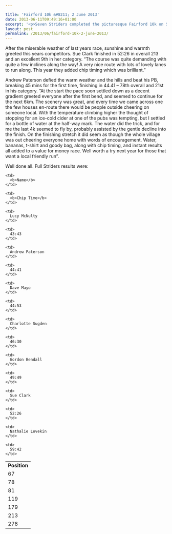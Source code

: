 ```yaml
---

title: 'Fairford 10k &#8211; 2 June 2013'
date: 2013-06-11T09:49:16+01:00
excerpt: '<p>Seven Striders completed the picturesque Fairford 10k on Sunday 2 June 2013.</p>'
layout: post
permalink: /2013/06/fairford-10k-2-june-2013/
---
```

After the miserable weather of last years race, sunshine and warmth greeted this years competitors. Sue Clark finished in 52:26 in overall 213 and an excellent 9th in her category. &#8220;The course was quite demanding with quite a few inclines along the way! A very nice route with lots of lovely lanes to run along. This year they added chip timing which was brilliant.&#8221;

Andrew Paterson defied the warm weather and the hills and beat his PB, breaking 45 mins for the first time, finishing in 44.41 &#8211; 78th overall and 21st in his category. &#8220;At the start the pace soon settled down as a decent gradient greeted everyone after the first bend, and seemed to continue for the next 6km. The scenery was great, and every time we came across one the few houses en-route there would be people outside cheering on someone local. With the temperature climbing higher the thought of stopping for an ice-cold cider at one of the pubs was tempting, but I settled for a bottle of water at the half-way mark. The water did the trick, and for me the last 4k seemed to fly by, probably assisted by the gentle decline into the finish. On the finishing stretch it did seem as though the whole village was out cheering everyone home with words of encouragement. Water, bananas, t-shirt and goody bag, along with chip timing, and instant results all added to a value for money race. Well worth a try next year for those that want a local friendly run&#8221;.

Well done all. Full Striders results were:



<table>
  <tr>
    <td>
      <b>Position</b>
    </td>
    
    <td>
      <b>Name</b>
    </td>
    
    <td>
      <b>Chip Time</b>
    </td>
  </tr>
  
  <tr>
    <td>
      67
    </td>
    
    <td>
      Lucy McNulty
    </td>
    
    <td>
      43:43
    </td>
  </tr>
  
  <tr>
    <td>
      78
    </td>
    
    <td>
      Andrew Paterson
    </td>
    
    <td>
      44:41
    </td>
  </tr>
  
  <tr>
    <td>
      81
    </td>
    
    <td>
      Dave Mayo
    </td>
    
    <td>
      44:53
    </td>
  </tr>
  
  <tr>
    <td>
      119
    </td>
    
    <td>
      Charlotte Sugden
    </td>
    
    <td>
      46:30
    </td>
  </tr>
  
  <tr>
    <td>
      179
    </td>
    
    <td>
      Gordon Bendall
    </td>
    
    <td>
      49:49
    </td>
  </tr>
  
  <tr>
    <td>
      213
    </td>
    
    <td>
      Sue Clark
    </td>
    
    <td>
      52:26
    </td>
  </tr>
  
  <tr>
    <td>
      278
    </td>
    
    <td>
      Nathalie Lovekin
    </td>
    
    <td>
      59:42
    </td>
  </tr>
</table>